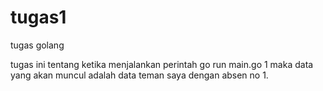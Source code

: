 # tugas1
tugas golang

tugas ini tentang ketika menjalankan perintah go run main.go 1 maka data yang akan muncul adalah data teman saya dengan absen no 1.
